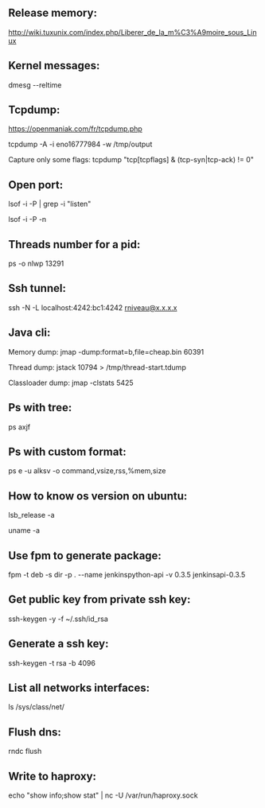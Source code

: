 Release memory:
---------------
http://wiki.tuxunix.com/index.php/Liberer_de_la_m%C3%A9moire_sous_Linux


Kernel messages:
----------------
dmesg --reltime


Tcpdump:
--------
https://openmaniak.com/fr/tcpdump.php

tcpdump  -A -i  eno16777984  -w /tmp/output

Capture only some flags: tcpdump "tcp[tcpflags] & (tcp-syn|tcp-ack) != 0"

Open port:
----------
lsof -i -P | grep -i "listen"

lsof -i  -P -n


Threads number for a pid:
-------------------------
ps -o nlwp 13291


Ssh tunnel:
-----------
ssh -N -L localhost:4242:bc1:4242 rniveau@x.x.x.x


Java cli:
---------
Memory dump: jmap -dump:format=b,file=cheap.bin 60391

Thread dump: jstack 10794 > /tmp/thread-start.tdump

Classloader dump: jmap -clstats 5425


Ps with tree:
-------------

ps axjf

Ps with custom format:
----------------------

ps e -u alksv -o command,vsize,rss,%mem,size

How to know os version on ubuntu:
---------------------------------

lsb_release -a

uname -a

Use fpm to generate package:
----------------------------

fpm  -t deb -s dir -p . --name jenkinspython-api -v 0.3.5  jenkinsapi-0.3.5

Get public key from private ssh key:
------------------------------------

ssh-keygen -y -f ~/.ssh/id_rsa

Generate a ssh key:
-------------------

ssh-keygen -t rsa -b 4096


List all networks interfaces:
-----------------------------

ls /sys/class/net/

Flush dns:
----------

rndc flush

Write to haproxy:
-----------------

echo "show info;show stat" | nc -U /var/run/haproxy.sock
